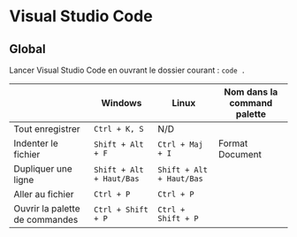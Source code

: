 # Visual Studio Code

## Global

Lancer Visual Studio Code en ouvrant le dossier courant : `code .`

|                                | Windows                  | Linux                    | Nom dans la command palette |
|--------------------------------|--------------------------|--------------------------|-----------------------------|
| Tout enregistrer               | `Ctrl + K, S`            | N/D                      |                             |
| Indenter le fichier            | `Shift + Alt + F`        | `Ctrl + Maj + I`         | Format Document             |
| Dupliquer une ligne            | `Shift + Alt + Haut/Bas` | `Shift + Alt + Haut/Bas` |                             |
| Aller au fichier               | `Ctrl + P`               | `Ctrl + P`               |                             |
| Ouvrir la palette de commandes | `Ctrl + Shift + P`       | `Ctrl + Shift + P`       |                             |